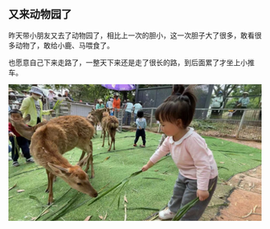 ## 又来动物园了

昨天带小朋友又去了动物园了，相比上一次的胆小，这一次胆子大了很多，敢看很多动物了，敢给小鹿、马喂食了。

也愿意自己下来走路了，一整天下来还是走了很长的路，到后面累了才坐上小推车。

![Alt text](/images/zoo.jpg)